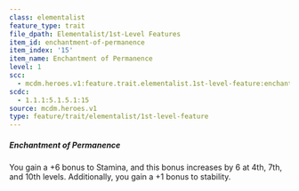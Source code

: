 ```yaml
---
class: elementalist
feature_type: trait
file_dpath: Elementalist/1st-Level Features
item_id: enchantment-of-permanence
item_index: '15'
item_name: Enchantment of Permanence
level: 1
scc:
  - mcdm.heroes.v1:feature.trait.elementalist.1st-level-feature:enchantment-of-permanence
scdc:
  - 1.1.1:5.1.5.1:15
source: mcdm.heroes.v1
type: feature/trait/elementalist/1st-level-feature
---
```


##### Enchantment of Permanence

You gain a +6 bonus to Stamina, and this bonus increases by 6 at 4th, 7th, and 10th levels. Additionally, you gain a +1 bonus to stability.
